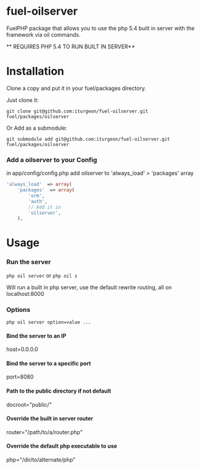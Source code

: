 fuel-oilserver
==============

FuelPHP package that allows you to use the php 5.4 built in server with the framework via oil commands.

** REQUIRES PHP 5.4 TO RUN BUILT IN SERVER**

Installation
============

Clone a copy and put it in your fuel/packages directory.

Just clone it:

```git clone git@github.com:iturgeon/fuel-oilserver.git fuel/packages/oilserver```

Or Add as a submodule:

```git submodule add git@github.com:iturgeon/fuel-oilserver.git fuel/packages/oilserver```


### Add a oilserver to your Config

in app/config/config.php add oilserver to 'always_load' > 'packages' array

```php
'always_load'  => array(
	'packages'  => array(
		'orm',
		'auth',
		// Add it in
		'oilserver',
	),
```


Usage
======

### Run the server

```php oil server``` or ```php oil s```

Will run a built in php server, use the default rewrite routing, all on localhost:8000

### Options

```php oil server option=value ...```

#### Bind the server to an IP
host=0.0.0.0

#### Bind the server to a specific port
port=8080

#### Path to the public directory if not default
docroot="public/"

#### Override the built in server router
router="/path/to/a/router.php"

#### Override the default php executable to use
php="/dir/to/alternate/php"
